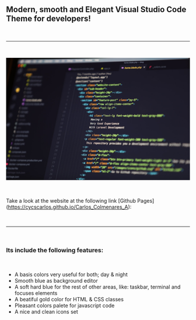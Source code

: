 <h2>Modern, smooth and Elegant Visual Studio Code Theme for developers!</h2>

<br>

---

<br>

![Website banner!](./img/readme.jpg)

<br>

Take a look at the website at the following link [Github Pages] (https://cycscarlos.github.io/Carlos_Colmenares_A):

<br>

---

<br>

<h3>Its include the following features:</h3>

<br>

<ul>
<li>A basis colors very useful for both; day & night</li>
<li>Smooth blue as background editor</li>
<li>A soft hard blue for the rest of other areas, like: taskbar, terminal and focuses elements</li>
<li>A beatiful gold color for HTML & CSS classes</li>
<li>Pleasant colors palete for javascript code</li>
<li>A nice and clean icons set</li>
</ul>

